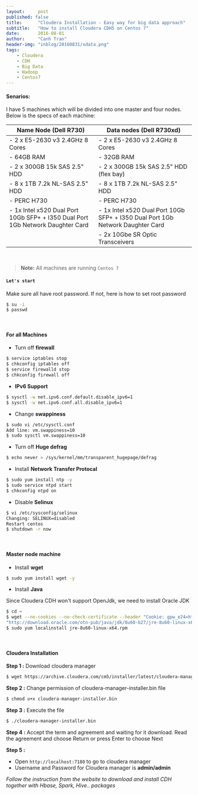```yaml
---
layout:     post
published: false
title:      "Cloudera Installation - Easy way for big data approach"
subtitle:   "How to install Cloudera CDH5 on Centos 7"
date:       2016-08-01
author:     "Canh Tran"
header-img: "inblog/20160831/xdata.png"
tags:
    - Cloudera
    - CDH
    - Big Data
    - Hadoop
    - Centos7
---
```


#### Senarios:
I have 5 machines which will be divided into one master and four nodes. Below is the specs of each machine:

>
| Name Node (Dell R730)                        | Data nodes (Dell R730xd)              |
-------------------------------------------------| ----------------------------------------
| - 2 x  E5-2630 v3 2.4GHz 8 Cores          | - 2 x  E5-2630 v3 2.4GHz 8 Cores
| - 64GB RAM                                | - 32GB RAM
| - 2 x 300GB 15k SAS 2.5" HDD              | - 2 x 300GB 15k SAS 2.5" HDD (flex bay)
| - 8 x 1TB 7.2k NL-SAS 2.5" HDD            | - 8 x 1TB 7.2k NL-SAS 2.5" HDD
| - PERC H730                               | - PERC H730
| - 1x Intel x520 Dual Port 10Gb SFP+ + I350 Dual Port 1Gb Network Daughter Card                              | - 1x Intel x520 Dual Port 10Gb SFP+ + I350 Dual Port 1Gb Network Daughter Card
|                              | - 2x 10Gbe SR Optic Transceivers

&nbsp;

> **Note:** All machines are running `Centos 7`

#### `Let's start`

Make sure all have root password. If not, here is how to set root password

```bash
$ su -i
$ passwd
```

&nbsp;


#### <i class="fa fa-server" aria-hidden="true"></i> For all Machines   


- Turn off **firewall**

```bash
$ service iptables stop
$ chkconfig iptables off
$ service firewalld stop
$ chkconfig firewall off
```

- **IPv6 Support**

```bash
$ sysctl -w net.ipv6.conf.default.disable_ipv6=1
$ sysctl -w net.ipv6.conf.all.disable_ipv6=1
```

- Change **swappiness**

```bash
$ sudo vi /etc/sysctl.conf
Add line: vm.swappiness=10
$ sudo sysctl vm.swappiness=10
```

- Turn off **Huge defrag**

```bash
$ echo never > /sys/kernel/mm/transparent_hugepage/defrag
```

- Install **Network Transfer Protocal**

```bash
$ sudo yum install ntp -y
$ sudo service ntpd start
$ chkconfig ntpd on
```
- Disable **Selinux**

```bash
$ vi /etc/sysconfig/selinux
Changing: SELINUX=disabled
Restart centos
$ shutdown -r now
```

&nbsp;

#### <i class="fa fa-desktop" aria-hidden="true"></i> Master node machine
- Install **wget**

```bash
$ sudo yum install wget -y
```
- Install **Java**

Since Cloudera CDH won't support OpenJdk, we need to install Oracle JDK

```bash
$ cd ~
$ wget --no-cookies --no-check-certificate --header "Cookie: gpw_e24=http%3A%2F%2Fwww.oracle.com%2F; oraclelicense=accept-securebackup-cookie" \
"http://download.oracle.com/otn-pub/java/jdk/8u60-b27/jre-8u60-linux-x64.rpm"
$ sudo yum localinstall jre-8u60-linux-x64.rpm
```

&nbsp;

#### <i class="fa fa-download" aria-hidden="true"></i> Cloudera Installation

**Step 1 :** Download cloudera manager

```bash
$ wget https://archive.cloudera.com/cm5/installer/latest/cloudera-manager-installer.bin
```

**Step 2 :** Change permission of cloudera-manager-installer.bin file

```bash
$ chmod u+x cloudera-manager-installer.bin
```

**Step 3 :** Execute the file

```bash
$ ./cloudera-manager-installer.bin
```

**Step 4 :** Accept the term and agreement and waiting for it download.
Read the agreement and choose Return or press Enter to choose Next

**Step 5 :**
- Open `http://localhost:7180` to go to cloudera manager
- Username and Password for Cloudera manager is **admin/admin**

*Follow the instruction from the website to download and install CDH together with Hbase, Spark, Hive.. packages*
